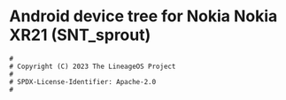 # Android device tree for Nokia Nokia XR21 (SNT_sprout)

```
#
# Copyright (C) 2023 The LineageOS Project
#
# SPDX-License-Identifier: Apache-2.0
#
```
